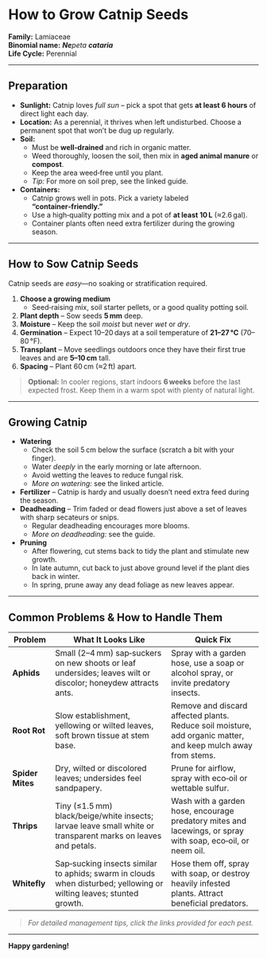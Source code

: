 # How to Grow Catnip Seeds

**Family:** Lamiaceae  
**Binomial name:** _**Ne**peta **cataria**_  
**Life Cycle:** Perennial  

---

## Preparation

- **Sunlight:** Catnip loves *full sun* – pick a spot that gets **at least 6 hours** of direct light each day.  
- **Location:** As a perennial, it thrives when left undisturbed. Choose a permanent spot that won’t be dug up regularly.  
- **Soil:**  
  - Must be **well‑drained** and rich in organic matter.  
  - Weed thoroughly, loosen the soil, then mix in **aged animal manure** or **compost**.  
  - Keep the area weed‑free until you plant.  
  - *Tip:* For more on soil prep, see the linked guide.  
- **Containers:**  
  - Catnip grows well in pots. Pick a variety labeled **“container‑friendly.”**  
  - Use a high‑quality potting mix and a pot of **at least 10 L** (≈2.6 gal).  
  - Container plants often need extra fertilizer during the growing season.

---

## How to Sow Catnip Seeds

Catnip seeds are *easy*—no soaking or stratification required.

1. **Choose a growing medium**  
   - Seed‑raising mix, soil starter pellets, or a good quality potting soil.  
2. **Plant depth** – Sow seeds **5 mm** deep.  
3. **Moisture** – Keep the soil *moist* but never *wet* or *dry*.  
4. **Germination** – Expect 10–20 days at a soil temperature of **21–27 °C** (70–80 °F).  
5. **Transplant** – Move seedlings outdoors once they have their first true leaves and are **5–10 cm** tall.  
6. **Spacing** – Plant 60 cm (≈2 ft) apart.  

> **Optional:** In cooler regions, start indoors **6 weeks** before the last expected frost. Keep them in a warm spot with plenty of natural light.

---

## Growing Catnip

- **Watering**  
  - Check the soil 5 cm below the surface (scratch a bit with your finger).  
  - Water *deeply* in the early morning or late afternoon.  
  - Avoid wetting the leaves to reduce fungal risk.  
  - *More on watering:* see the linked article.  
- **Fertilizer** – Catnip is hardy and usually doesn’t need extra feed during the season.  
- **Deadheading** – Trim faded or dead flowers just above a set of leaves with sharp secateurs or snips.  
  - Regular deadheading encourages more blooms.  
  - *More on deadheading:* see the guide.  
- **Pruning**  
  - After flowering, cut stems back to tidy the plant and stimulate new growth.  
  - In late autumn, cut back to just above ground level if the plant dies back in winter.  
  - In spring, prune away any dead foliage as new leaves appear.

---

## Common Problems & How to Handle Them

| Problem | What It Looks Like | Quick Fix |
|---------|--------------------|-----------|
| **Aphids** | Small (2–4 mm) sap‑suckers on new shoots or leaf undersides; leaves wilt or discolor; honeydew attracts ants. | Spray with a garden hose, use a soap or alcohol spray, or invite predatory insects. |
| **Root Rot** | Slow establishment, yellowing or wilted leaves, soft brown tissue at stem base. | Remove and discard affected plants. Reduce soil moisture, add organic matter, and keep mulch away from stems. |
| **Spider Mites** | Dry, wilted or discolored leaves; undersides feel sandpapery. | Prune for airflow, spray with eco‑oil or wettable sulfur. |
| **Thrips** | Tiny (≤1.5 mm) black/beige/white insects; larvae leave small white or transparent marks on leaves and petals. | Wash with a garden hose, encourage predatory mites and lacewings, or spray with soap, eco‑oil, or neem oil. |
| **Whitefly** | Sap‑sucking insects similar to aphids; swarm in clouds when disturbed; yellowing or wilting leaves; stunted growth. | Hose them off, spray with soap, or destroy heavily infested plants. Attract beneficial predators. |

> *For detailed management tips, click the links provided for each pest.*

---

**Happy gardening!**
